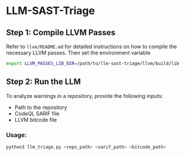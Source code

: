 # LLM-SAST-Triage

## Step 1: Compile LLVM Passes
Refer to `llvm/README.md` for detailed instructions on how to compile the necessary LLVM passes.
Then set the environment variable
``` bash
export LLVM_PASSES_LIB_DIR=/path/to/llm-sast-triage/llvm/build/lib
```

## Step 2: Run the LLM
To analyze warnings in a repository, provide the following inputs:
- Path to the repository
- CodeQL SARIF file
- LLVM bitcode file

### Usage:
```bash
python3 llm_triage.py <repo_path> <sarif_path> <bitcode_path>
```
